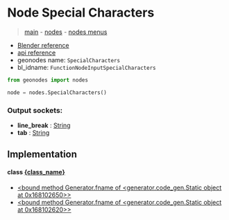 # Node Special Characters

> [main](../structure.md) - [nodes](nodes.md) - [nodes menus](nodes_menus.md)

- [Blender reference](https://docs.blender.org/manual/en/latest/modeling/geometry_nodes/text/special_characters.html)
- [api reference](https://docs.blender.org/api/current/bpy.types.FunctionNodeInputSpecialCharacters.html)
- geonodes name: `SpecialCharacters`
- bl_idname: `FunctionNodeInputSpecialCharacters`

```python
from geonodes import nodes

node = nodes.SpecialCharacters()
```

### Output sockets:

- **line_break** : [String](String.md)
- **tab** : [String](String.md)

## Implementation

#### class [{class_name}]({class_name}.md)

 - [<bound method Generator.fname of <generator.code_gen.Static object at 0x168102650>>](String.md#LineBreak-staticmethod)
 - [<bound method Generator.fname of <generator.code_gen.Static object at 0x168102620>>](String.md#Tab-staticmethod)
